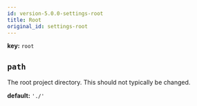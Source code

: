 ```yaml
---
id: version-5.0.0-settings-root
title: Root
original_id: settings-root
---
```


**key:** `root`

## `path`
The root project directory. This should not typically be changed.

**default:**
`'./'`
